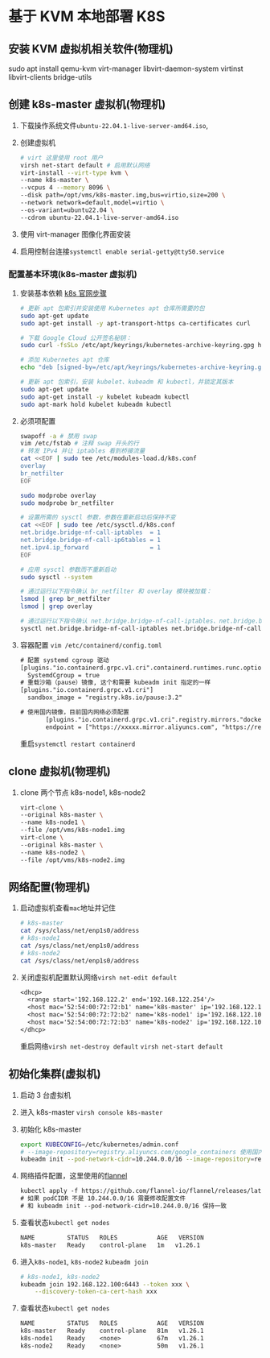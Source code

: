 # 基于 KVM 本地部署 K8S

## 安装 KVM 虚拟机相关软件(物理机)

sudo apt install qemu-kvm virt-manager libvirt-daemon-system virtinst libvirt-clients bridge-utils

## 创建 k8s-master 虚拟机(物理机)

1. 下载操作系统文件`ubuntu-22.04.1-live-server-amd64.iso`,
1. 创建虚拟机

   ```sh
   # virt 这里使用 root 用户
   virsh net-start default # 启用默认网络
   virt-install --virt-type kvm \
   --name k8s-master \
   --vcpus 4 --memory 8096 \
   --disk path=/opt/vms/k8s-master.img,bus=virtio,size=200 \
   --network network=default,model=virtio \
   --os-variant=ubuntu22.04 \
   --cdrom ubuntu-22.04.1-live-server-amd64.iso
   ```

1. 使用 virt-manager 图像化界面安装
1. 启用控制台连接`systemctl enable serial-getty@ttyS0.service`

### 配置基本环境(k8s-master 虚拟机)

1. 安装基本依赖
   [k8s 官网步骤](https://kubernetes.io/zh-cn/docs/setup/production-environment/tools/kubeadm/install-kubeadm/)

   ```sh
   # 更新 apt 包索引并安装使用 Kubernetes apt 仓库所需要的包
   sudo apt-get update
   sudo apt-get install -y apt-transport-https ca-certificates curl

   # 下载 Google Cloud 公开签名秘钥：
   sudo curl -fsSLo /etc/apt/keyrings/kubernetes-archive-keyring.gpg https://packages.cloud.google.com/apt/doc/apt-key.gpg

   # 添加 Kubernetes apt 仓库
   echo "deb [signed-by=/etc/apt/keyrings/kubernetes-archive-keyring.gpg] https://apt.kubernetes.io/ kubernetes-xenial main" | sudo tee /etc/apt/sources.list.d/kubernetes.list

   # 更新 apt 包索引，安装 kubelet、kubeadm 和 kubectl，并锁定其版本
   sudo apt-get update
   sudo apt-get install -y kubelet kubeadm kubectl
   sudo apt-mark hold kubelet kubeadm kubectl
   ```

1. 必须项配置

   ```sh
   swapoff -a # 禁用 swap
   vim /etc/fstab # 注释 swap 开头的行
   # 转发 IPv4 并让 iptables 看到桥接流量
   cat <<EOF | sudo tee /etc/modules-load.d/k8s.conf
   overlay
   br_netfilter
   EOF

   sudo modprobe overlay
   sudo modprobe br_netfilter

   # 设置所需的 sysctl 参数，参数在重新启动后保持不变
   cat <<EOF | sudo tee /etc/sysctl.d/k8s.conf
   net.bridge.bridge-nf-call-iptables  = 1
   net.bridge.bridge-nf-call-ip6tables = 1
   net.ipv4.ip_forward                 = 1
   EOF

   # 应用 sysctl 参数而不重新启动
   sudo sysctl --system

   # 通过运行以下指令确认 br_netfilter 和 overlay 模块被加载：
   lsmod | grep br_netfilter
   lsmod | grep overlay

   # 通过运行以下指令确认 net.bridge.bridge-nf-call-iptables、net.bridge.bridge-nf-call-ip6tables 和 net.ipv4.ip_forward 系统变量在你的 sysctl 配置中被设置为 1：
   sysctl net.bridge.bridge-nf-call-iptables net.bridge.bridge-nf-call-ip6tables net.ipv4.ip_forward
   ```

1. 容器配置
   `vim /etc/containerd/config.toml`

   ```txt
   # 配置 systemd cgroup 驱动
   [plugins."io.containerd.grpc.v1.cri".containerd.runtimes.runc.options]
     SystemdCgroup = true
   # 重载沙箱（pause）镜像, 这个和需要 kubeadm init 指定的一样
   [plugins."io.containerd.grpc.v1.cri"]
     sandbox_image = "registry.k8s.io/pause:3.2"

   # 使用国内镜像，目前国内网络必须配置
          [plugins."io.containerd.grpc.v1.cri".registry.mirrors."docker.io"]
          endpoint = ["https://xxxxx.mirror.aliyuncs.com", "https://registry-1.docker.io"]

   ```

   重启`systemctl restart containerd`

## clone 虚拟机(物理机)

1. clone 两个节点 k8s-node1, k8s-node2

   ```sh
   virt-clone \
   --original k8s-master \
   --name k8s-node1 \
   --file /opt/vms/k8s-node1.img
   virt-clone \
   --original k8s-master \
   --name k8s-node2 \
   --file /opt/vms/k8s-node2.img
   ```

## 网络配置(物理机)

1. 启动虚拟机查看`mac`地址并记住
   ```sh
   # k8s-master
   cat /sys/class/net/enp1s0/address
   # k8s-node1
   cat /sys/class/net/enp1s0/address
   # k8s-node2
   cat /sys/class/net/enp1s0/address
   ```
1. 关闭虚拟机配置默认网络`virsh net-edit default`
   ```txt
   <dhcp>
     <range start='192.168.122.2' end='192.168.122.254'/>
     <host mac='52:54:00:72:72:b1' name='k8s-master' ip='192.168.122.100'/>
     <host mac='52:54:00:72:72:b2' name='k8s-node1' ip='192.168.122.101'/>
     <host mac='52:54:00:72:72:b3' name='k8s-node2' ip='192.168.122.102'/>
   </dhcp>
   ```
   重启网络`virsh net-destroy default` `virsh net-start default`

## 初始化集群(虚拟机)

1. 启动 3 台虚拟机
1. 进入 k8s-master `virsh console k8s-master`
1. 初始化 k8s-master
   ```sh
   export KUBECONFIG=/etc/kubernetes/admin.conf
   # --image-repository=registry.aliyuncs.com/google_containers 使用国内镜像，目前国内网络必须配置
   kubeadm init --pod-network-cidr=10.244.0.0/16 --image-repository=registry.aliyuncs.com/google_containers
   ```
1. 网络插件配置，这里使用的[flannel](https://github.com/flannel-io/flannel)

   ```txt
   kubectl apply -f https://github.com/flannel-io/flannel/releases/latest/download/kube-flannel.yml
   # 如果 podCIDR 不是 10.244.0.0/16 需要修改配置文件
   # 和 kubeadm init --pod-network-cidr=10.244.0.0/16 保持一致
   ```

1. 查看状态`kubectl get nodes`
   ```txt
   NAME         STATUS   ROLES           AGE   VERSION
   k8s-master   Ready    control-plane   1m   v1.26.1
   ```
1. 进入`k8s-node1`, `k8s-node2` `kubeadm join`
   ```sh
   # k8s-node1, k8s-node2
   kubeadm join 192.168.122.100:6443 --token xxx \
       --discovery-token-ca-cert-hash xxx
   ```
1. 查看状态`kubectl get nodes`
   ```txt
   NAME         STATUS   ROLES           AGE   VERSION
   k8s-master   Ready    control-plane   81m   v1.26.1
   k8s-node1    Ready    <none>          67m   v1.26.1
   k8s-node2    Ready    <none>          50m   v1.26.1
   ```
